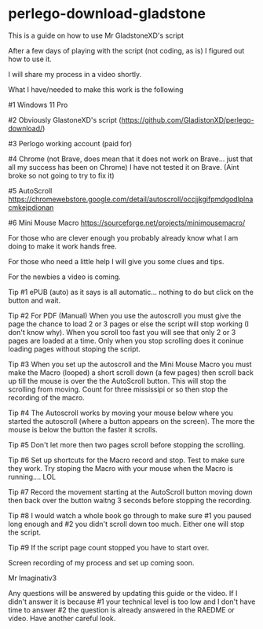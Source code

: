 # perlego-download-gladstone
This is a guide on how to use Mr GladstoneXD's script

After a few days of playing with the script (not coding, as is) I figured out how to use it.

I will share my process in a video shortly.

What I have/needed to make this work is the following

#1 Windows 11 Pro

#2 Obviously GlastoneXD's script (https://github.com/GladistonXD/perlego-download/)

#3 Perlogo working account (paid for)

#4 Chrome (not Brave, does mean that it does not work on Brave... just that all my success has been on Chrome)
I have not tested it on Brave. (Aint broke so not going to try to fix it)

#5 AutoScroll https://chromewebstore.google.com/detail/autoscroll/occjjkgifpmdgodlplnacmkejpdionan

#6 Mini Mouse Macro https://sourceforge.net/projects/minimousemacro/

For those who are clever enough you probably already know what I am doing to make it work hands free.

For those who need a little help I will give you some clues and tips.

For the newbies a video is coming.

Tip #1 ePUB (auto) as it says is all automatic... nothing to do but click on the button and wait.

Tip #2 For PDF (Manual) When you use the autoscroll you must give the page the chance to load 2 or 3 pages or else the script will stop working (I don't know why).
When you scroll too fast you will see that only 2 or 3 pages are loaded at a time. Only when you stop scrolling does it coninue loading pages without stoping the script.

Tip #3 When you set up the autoscroll and the Mini Mouse Macro you must make the Macro (looped) a short scroll down (a few pages) then scroll back up till the mouse is over the the AutoScroll button. This will stop the scrolling from moving. Count for three mississipi or so then stop the recording of the macro.

Tip #4 The Autoscroll works by moving your mouse below where you started the autoscroll (where a button appears on the screen). The more the mouse is below the button the faster it scrolls.

Tip #5 Don't let more then two pages scroll before stopping the scrolling.

Tip #6 Set up shortcuts for the Macro record and stop. Test to make sure they work. Try stoping the Macro with your mouse when the Macro is running.... LOL

Tip #7 Record the movement starting at the AutoScroll button moving down then back over the button waitng 3 seconds before stopping the recording.

Tip #8 I would watch a whole book go through to make sure #1 you paused long enough and #2 you didn't scroll down too much. Either one will stop the script.

Tip #9 If the script page count stopped you have to start over.

Screen recording of my process and set up coming soon.

Mr Imaginativ3

Any questions will be answered by updating this guide or the video. If I didn't answer it is because #1 your technical level is too low and I don't have time to answer #2 the question is already answered in the RAEDME or video. Have another careful look.

